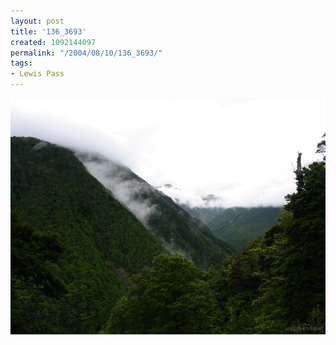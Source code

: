 ```yaml
---
layout: post
title: '136_3693'
created: 1092144097
permalink: "/2004/08/10/136_3693/"
tags:
- Lewis Pass
---
```


<img src="/image/images/136_3693-1258.jpg"/>

